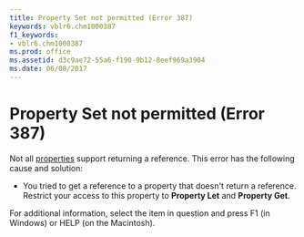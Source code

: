```yaml
---
title: Property Set not permitted (Error 387)
keywords: vblr6.chm1000387
f1_keywords:
- vblr6.chm1000387
ms.prod: office
ms.assetid: d3c9ae72-55a6-f190-9b12-8eef969a3904
ms.date: 06/08/2017
---
```



# Property Set not permitted (Error 387)

Not all [properties](../../Glossary/vbe-glossary.md#propertie) support returning a reference. This error has the following cause and solution:



- You tried to get a reference to a property that doesn't return a reference. Restrict your access to this property to  **Property Let** and **Property Get**.
    

For additional information, select the item in question and press F1 (in Windows) or HELP (on the Macintosh).

